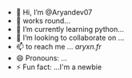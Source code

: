- 👋 Hi, I’m @Aryandev07
- 👀 works round...
- 🌱 I’m currently learning python...
- 💞️ I’m looking to collaborate on ...
- 📫  to reach me ... _aryxn.fr_
- 😄 Pronouns: ...
- ⚡ Fun fact: ...I'm a newbie 

<!---
Aryandev07/Aryandev07 is a ✨ special ✨ repository because its `README.md` (this file) appears on your GitHub profile.
You can click the Preview link to take a look at your changes.
--->
